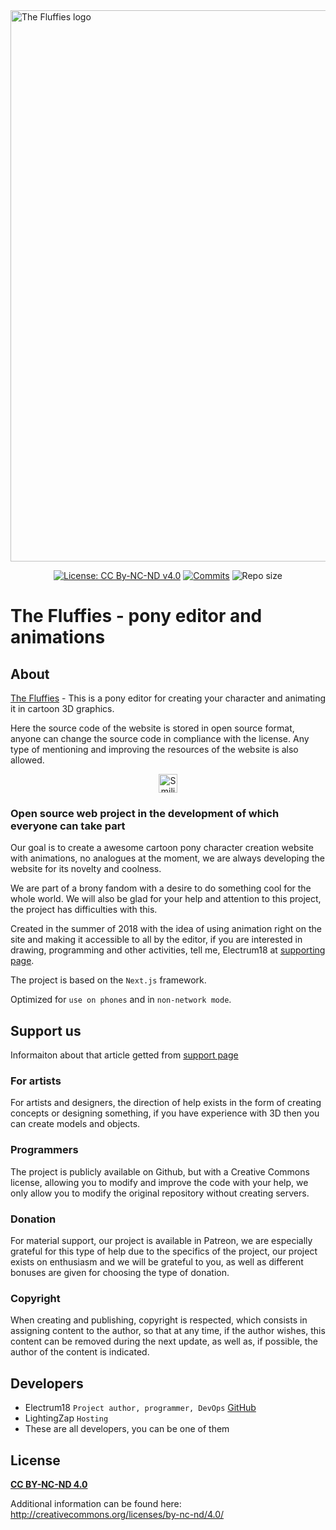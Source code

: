 <a href="https://the-fluffies.net" target="_blank" alt="The Fluffies website" rel="noopener noreferrer">
  <img width="882" src="https://raw.githubusercontent.com/Electrum18/The-Fluffies/master/public/img/announcement.png" alt="The Fluffies logo">
</a>

<p align="center">
  <a href="https://github.com/Electrum18/The-Fluffies/blob/master/LICENSE"><img src="https://img.shields.io/badge/license-CC%20By--NC--ND%20v4.0-yellow.svg" alt="License: CC By-NC-ND v4.0"></a>
  <a href="https://github.com/Electrum18/The-Fluffies/commits/master"><img src="https://img.shields.io/github/last-commit/Electrum18/The-Fluffies.svg" alt="Commits"></a>
  <img src="https://img.shields.io/github/repo-size/Electrum18/The-Fluffies.svg" alt="Repo size">
</p>

# The Fluffies - pony editor and animations

## About

[The Fluffies](https://the-fluffies.net/) - This is a pony editor for creating your character and animating it in cartoon 3D graphics.

Here the source code of the website is stored in open source format, anyone can change the source code in compliance with the license. Any type of mentioning and improving the resources of the website is also allowed.

<p align="center">
<img width="30" src="https://files.everypony.ru/smiles/09/de/61c292.png" alt="Smiling Fluttershy">
</p>

### Open source web project in the development of which everyone can take part

Our goal is to create a awesome cartoon pony character creation website with animations, no analogues at the moment, we are always developing the website for its novelty and coolness.

We are part of a brony fandom with a desire to do something cool for the whole world. We will also be glad for your help and attention to this project, the project has difficulties with this.

Created in the summer of 2018 with the idea of ​​using animation right on the site and making it accessible to all by the editor, if you are interested in drawing, programming and other activities, tell me, Electrum18 at [supporting page](https://the-fluffies.net/support).

The project is based on the `Next.js` framework.

Optimized for `use on phones` and in `non-network mode`.

## Support us

Informaiton about that article getted from [support page](https://the-fluffies.net/support)

### For artists

For artists and designers, the direction of help exists in the form of creating concepts or designing something, if you have experience with 3D then you can create models and objects.

### Programmers

The project is publicly available on Github, but with a Creative Commons license, allowing you to modify and improve the code with your help, we only allow you to modify the original repository without creating servers.

### Donation

For material support, our project is available in Patreon, we are especially grateful for this type of help due to the specifics of the project, our project exists on enthusiasm and we will be grateful to you, as well as different bonuses are given for choosing the type of donation.

### Copyright

When creating and publishing, copyright is respected, which consists in assigning content to the author, so that at any time, if the author wishes, this content can be removed during the next update, as well as, if possible, the author of the content is indicated.

## Developers

- Electrum18 `Project author, programmer, DevOps` [GitHub](https://github.com/Electrum18)
- LightingZap `Hosting`
- These are all developers, you can be one of them

## License

**[CC BY-NC-ND 4.0](https://github.com/Electrum18/The-Fluffies/blob/master/LICENSE)**

Additional information can be found here: http://creativecommons.org/licenses/by-nc-nd/4.0/
